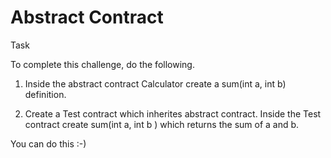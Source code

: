 # Abstract Contract

Task

To complete this challenge, do the following.

1. Inside the abstract contract Calculator create a sum(int a, int b) definition.

2. Create a Test contract which inherites abstract contract. Inside the Test contract create sum(int a, int b ) which returns the sum of a and b.

You can do this :-)
